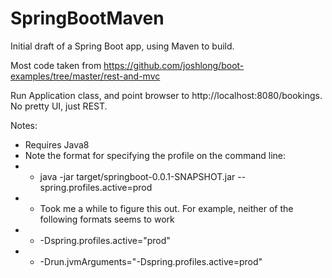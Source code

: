SpringBootMaven
===============
Initial draft of a Spring Boot app, using Maven to build.

Most code taken from https://github.com/joshlong/boot-examples/tree/master/rest-and-mvc

Run Application class, and point browser to http://localhost:8080/bookings. No pretty UI, just REST.

Notes:
* Requires Java8
* Note the format for specifying the profile on the command line:
* * java -jar target/springboot-0.0.1-SNAPSHOT.jar --spring.profiles.active=prod
* * Took me a while to figure this out. For example, neither of the following formats seems to work
* *  -Dspring.profiles.active="prod"
* *  -Drun.jvmArguments="-Dspring.profiles.active=prod"
